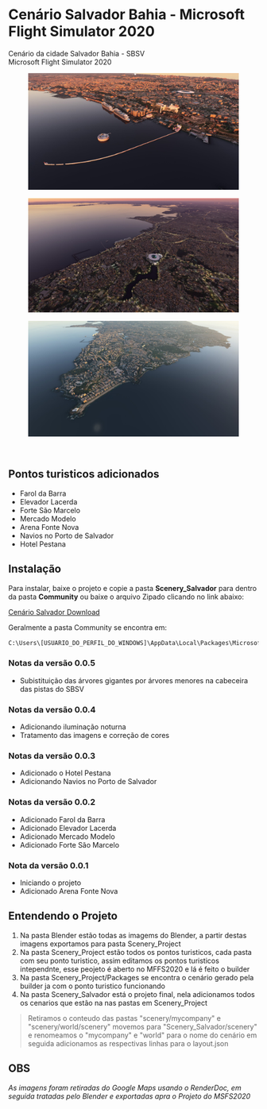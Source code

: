 # Cenário Salvador Bahia - Microsoft Flight Simulator 2020


Cenário da cidade Salvador Bahia - SBSV<br>
Microsoft Flight Simulator 2020

<figure>
<img src="https://github.com/git-exahost/MSFS2020-Scenery-SBSV/blob/main/Screenshots/img01.jpg">
</figure>
<figure>
<img src="https://github.com/git-exahost/MSFS2020-Scenery-SBSV/blob/main/Screenshots/img02.jpg?raw=true">
</figure>
<figure>
<img src="https://github.com/git-exahost/MSFS2020-Scenery-SBSV/blob/main/Screenshots/img03.jpg?raw=true">
</figure>
<br>

## Pontos turisticos adicionados

- Farol da Barra
- Elevador Lacerda
- Forte São Marcelo
- Mercado Modelo
- Arena Fonte Nova
- Navios no Porto de Salvador
- Hotel Pestana

## Instalação

<p>Para instalar, baixe o projeto e copie a pasta <b>Scenery_Salvador</b> para dentro da pasta <b>Community</b> ou baixe o arquivo Zipado clicando no link abaixo:</p>

[Cenário Salvador Download](https://github.com/git-exahost/MSFS2020-Scenery-SBSV/releases/download/0.0.4/Scenery_Salvador_0.0.4.zip)

<p>Geralmente a pasta Community se encontra em:</p>

```sh
C:\Users\[USUARIO_DO_PERFIL_DO_WINDOWS]\AppData\Local\Packages\Microsoft.FlightSimulator_8wekyb3d8bbwe\LocalCache\Packages\Community
```
### Notas da versão 0.0.5
- Subistituição das árvores gigantes por árvores menores na cabeceira das pistas do SBSV

### Notas da versão 0.0.4
- Adicionando iluminação noturna
- Tratamento das imagens e correção de cores

### Notas da versão 0.0.3
- Adicionado o Hotel Pestana
- Adicionando Navios no Porto de Salvador

### Notas da versão 0.0.2
- Adicionado Farol da Barra
- Adicionado Elevador Lacerda
- Adicionado Mercado Modelo
- Adicionado Forte São Marcelo


### Nota da versão 0.0.1
- Iniciando o projeto
- Adicionado Arena Fonte Nova
  
## Entendendo o Projeto

1. Na pasta Blender estão todas as imagems do Blender, a partir destas imagens exportamos para pasta Scenery_Project
2. Na pasta Scenery_Project estão todos os pontos turisticos, cada pasta com seu ponto turistico, assim editamos os pontos turisticos intependnte, esse peojeto é aberto no MFFS2020 e lá é feito o builder
3. Na pasta Scenery_Project/Packages se encontra o cenário gerado pela builder ja com o ponto turistico funcionando
4. Na pasta Scenery_Salvador está o projeto final, nela adicionamos todos os cenarios que estão na nas pastas em Scenery_Project

> Retiramos o conteudo das pastas "scenery/mycompany" e "scenery/world/scenery" movemos para "Scenery_Salvador/scenery" e renomeamos o "mycompany" e "world" para o nome do cenário em seguida adicionamos as respectivas linhas para o layout.json

## OBS
*As imagens foram retiradas do Google Maps usando o RenderDoc, em seguida tratadas pelo Blender e exportadas apra o Projeto do MSFS2020*



